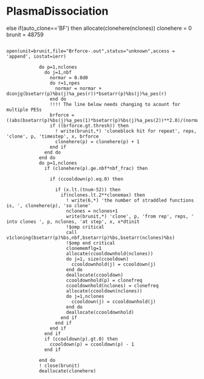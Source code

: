 # PlasmaDissociation

else if(auto_clone=='BF') then
                allocate(clonehere(nclones))
                clonehere = 0
                brunit = 48759
    
                open(unit=brunit,file="Brforce-.out",status="unknown",access = 'append', iostat=ierr)
    
                do p=1,nclones
                  do j=1,nbf
                    normar = 0.0d0
                    do r=1,npes
                      normar = normar + dconjg(bsetarr(p)%bs(j)%a_pes(r))*bsetarr(p)%bs(j)%a_pes(r)
                    end do
                    !!!! The line below needs changing to acount for multiple PESs
                    brforce = ((abs(bsetarr(p)%bs(j)%a_pes(1)*bsetarr(p)%bs(j)%a_pes(2))**2.0)/(normar**2.0))
                    if ((brforce.gt.thresh)) then
                      ! write(brunit,*) 'cloneblock hit for repeat', reps, 'clone', p, 'timestep', x, brforce
                      clonehere(p) = clonehere(p) + 1
                    end if 
                  end do 
                end do 
                do p=1,nclones
                  if (clonehere(p).ge.nbf*nbf_frac) then
                
                    if (ccooldown(p).eq.0) then
  
                      if (x.lt.(tnum-52)) then    
                        if(nclones.lt.2**clonemax) then 
                          ! write(6,*) 'the number of straddled functions is, ', clonehere(p), 'so clone'
                          nclones = nclones+1 
                          write(brunit,*) 'clone', p, 'from rep', reps, ' into clones ', p, nclones, 'at step', x, x*dtinit
                          !$omp critical
                          call v1cloning(bsetarr(p)%bs,nbf,bsetarr(p)%bs,bsetarr(nclones)%bs)
                          !$omp end critical 
                          clonememflg=1
                          allocate(ccooldownhold(nclones))
                          do j=1, size(ccooldown)
                            ccooldownhold(j) = ccooldown(j)
                          end do 
                          deallocate(ccooldown)
                          ccooldownhold(p) = clonefreq
                          ccooldownhold(nclones) = clonefreq
                          allocate(ccooldown(nclones)) 
                          do j=1,nclones
                            ccooldown(j) = ccooldownhold(j)
                          end do 
                          deallocate(ccooldownhold)
                        end if 
                      end if  
                    end if 
                  end if 
                  if (ccooldown(p).gt.0) then
                    ccooldown(p) = ccooldown(p) - 1
                  end if 
                
                end do 
                ! close(brunit)
                deallocate(clonehere) 
